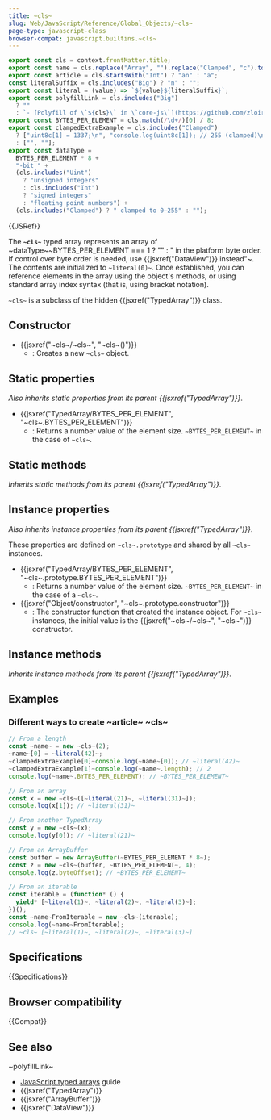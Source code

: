 ```yaml
---
title: ~cls~
slug: Web/JavaScript/Reference/Global_Objects/~cls~
page-type: javascript-class
browser-compat: javascript.builtins.~cls~
---
```


```js setup
export const cls = context.frontMatter.title;
export const name = cls.replace("Array", "").replace("Clamped", "c").toLowerCase();
export const article = cls.startsWith("Int") ? "an" : "a";
const literalSuffix = cls.includes("Big") ? "n" : "";
export const literal = (value) => `${value}${literalSuffix}`;
export const polyfillLink = cls.includes("Big")
  ? ""
  : `- [Polyfill of \`${cls}\` in \`core-js\`](https://github.com/zloirock/core-js#ecmascript-typed-arrays)`;
export const BYTES_PER_ELEMENT = cls.match(/\d+/)[0] / 8;
export const clampedExtraExample = cls.includes("Clamped")
  ? ["uint8c[1] = 1337;\n", "console.log(uint8c[1]); // 255 (clamped)\n"]
  : ["", ""];
export const dataType =
  BYTES_PER_ELEMENT * 8 +
  "-bit " +
  (cls.includes("Uint")
    ? "unsigned integers"
    : cls.includes("Int")
    ? "signed integers"
    : "floating point numbers") +
  (cls.includes("Clamped") ? " clamped to 0–255" : "");
```

{{JSRef}}

The **`~cls~`** typed array represents an array of ~dataType~~BYTES_PER_ELEMENT === 1 ? "" : " in the platform byte order. If control over byte order is needed, use {{jsxref(\"DataView\")}} instead"~. The contents are initialized to `~literal(0)~`. Once established, you can reference elements in the array using the object's methods, or using standard array index syntax (that is, using bracket notation).

`~cls~` is a subclass of the hidden {{jsxref("TypedArray")}} class.

## Constructor

- {{jsxref("~cls~/~cls~", "~cls~()")}}
  - : Creates a new `~cls~` object.

## Static properties

_Also inherits static properties from its parent {{jsxref("TypedArray")}}_.

- {{jsxref("TypedArray/BYTES_PER_ELEMENT", "~cls~.BYTES_PER_ELEMENT")}}
  - : Returns a number value of the element size. `~BYTES_PER_ELEMENT~` in the case of `~cls~`.

## Static methods

_Inherits static methods from its parent {{jsxref("TypedArray")}}_.

## Instance properties

_Also inherits instance properties from its parent {{jsxref("TypedArray")}}_.

These properties are defined on `~cls~.prototype` and shared by all `~cls~` instances.

- {{jsxref("TypedArray/BYTES_PER_ELEMENT", "~cls~.prototype.BYTES_PER_ELEMENT")}}
  - : Returns a number value of the element size. `~BYTES_PER_ELEMENT~` in the case of a `~cls~`.
- {{jsxref("Object/constructor", "~cls~.prototype.constructor")}}
  - : The constructor function that created the instance object. For `~cls~` instances, the initial value is the {{jsxref("~cls~/~cls~", "~cls~")}} constructor.

## Instance methods

_Inherits instance methods from its parent {{jsxref("TypedArray")}}_.

## Examples

### Different ways to create ~article~ ~cls~

```js
// From a length
const ~name~ = new ~cls~(2);
~name~[0] = ~literal(42)~;
~clampedExtraExample[0]~console.log(~name~[0]); // ~literal(42)~
~clampedExtraExample[1]~console.log(~name~.length); // 2
console.log(~name~.BYTES_PER_ELEMENT); // ~BYTES_PER_ELEMENT~

// From an array
const x = new ~cls~([~literal(21)~, ~literal(31)~]);
console.log(x[1]); // ~literal(31)~

// From another TypedArray
const y = new ~cls~(x);
console.log(y[0]); // ~literal(21)~

// From an ArrayBuffer
const buffer = new ArrayBuffer(~BYTES_PER_ELEMENT * 8~);
const z = new ~cls~(buffer, ~BYTES_PER_ELEMENT~, 4);
console.log(z.byteOffset); // ~BYTES_PER_ELEMENT~

// From an iterable
const iterable = (function* () {
  yield* [~literal(1)~, ~literal(2)~, ~literal(3)~];
})();
const ~name~FromIterable = new ~cls~(iterable);
console.log(~name~FromIterable);
// ~cls~ [~literal(1)~, ~literal(2)~, ~literal(3)~]
```

## Specifications

{{Specifications}}

## Browser compatibility

{{Compat}}

## See also

~polyfillLink~
- [JavaScript typed arrays](/en-US/docs/Web/JavaScript/Guide/Typed_arrays) guide
- {{jsxref("TypedArray")}}
- {{jsxref("ArrayBuffer")}}
- {{jsxref("DataView")}}
